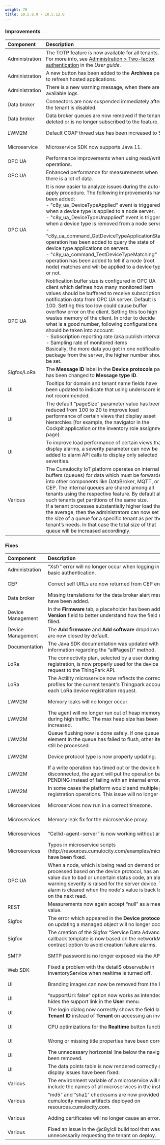 ```yaml
---
weight: 70
title: 10.5.8.0 - 10.5.12.0
---
```


### Improvements

<table>
<colgroup>
   <col style="width: 15%;">
   <col style="width: 70%;">
   <col style="width: 15 %;">
</colgroup><thead>
<tr>
<th style="text-align:left">Component</th>
<th style="text-align:left">Description</th>
<th style="text-align:left">Issue</th>
</tr>
</thead>
<tbody>
<tr>
<td style="text-align:left">Administration</td>
<td style="text-align:left">The TOTP feature is now available for all tenants. For more info, see <a href="https://cumulocity.com/guides/10.6.0/users-guide/administration#tfa" class="no-ajaxy">Administration > Two-factor authentication</a> in the <em>User guide</em>.
</td>
<td>MTM-30016</td>
</tr>
<tr>
<td style="text-align:left">Administration</td>
<td style="text-align:left">A new button has been added to the <b>Archives</b> page to refresh hosted applications.
</td>
<td>MTM-29313</td>
</tr>
<tr>
<td style="text-align:left">Administration</td>
<td style="text-align:left">There is a new warning message, when there are no available logs.
</td>
<td>MTM-29450</td>
</tr>
<tr>
<td style="text-align:left">Data broker</td>
<td style="text-align:left">Connectors are now suspended immediately after the tenant is disabled.
</td>
<td>MTM-29544</td>
</tr>
<tr>
<td style="text-align:left">Data broker</td>
<td style="text-align:left">Data broker queues are now removed if the tenant is deleted or is no longer subscribed to the feature.
</td>
<td>MTM-24254</td>
</tr>
<tr>
<td style="text-align:left">LWM2M</td>
<td style="text-align:left">Default COAP thread size has been increased to 50.
</td>
<td>MTM-29676</td>
</tr>
<tr>
<td style="text-align:left">Microservice</td>
<td style="text-align:left">Microservice SDK now supports Java 11.
</td>
<td>MTM-29302</td>
</tr>
<tr>
<td style="text-align:left">OPC UA</td>
<td style="text-align:left">Performance improvements when using read/write operations.
</td>
<td>MTM-29868</td>
</tr>
<tr>
<td style="text-align:left">OPC UA</td>
<td style="text-align:left">Enhanced performance for measurements when there is a lot of data.
</td>
<td>MTM-30343</td>
</tr>
<tr>
<td style="text-align:left">OPC UA</td>
<td style="text-align:left">It is now easier to analyze issues during the auto-apply procedure. The following improvements have been added:<br>
- "c8y&#95;ua&#95;DeviceTypeApplied" event is triggered when a device type is applied to a node server.<br>
- "c8y&#95;ua&#95;DeviceTypeUnapplied" event is triggered when a device type is removed from a node server.<br>
- "c8y&#95;ua_command&#95;GetDeviceTypeApplicationState" operation has been added to query the state of device type applications on servers.<br>
- "c8y&#95;ua_command&#95;TestDeviceTypeMatching" operation has been added to tell if a node (root node) matches and will be applied to a device type or not.
</td>
<td>MTM-29837</td>
</tr>
<tr>
<td style="text-align:left">OPC UA</td>
<td style="text-align:left">Notification buffer size is configured in OPC UA client which defines how many monitored item values should be buffered to receive subscription notification data from OPC UA server. Default is 100. Setting this too low could cause buffer overflow error on the client. Setting this too high wastes memory of the client. In order to decide what is a good number, following configurations should be taken into account:<br>
 - Subscription reporting rate (aka publish interval)<br>
 - Sampling rate of monitored items<br>
Basically, the more data you got in one notification package from the server, the higher number should be set.
</td>
<td>MTM-30338</td>
</tr>
<tr>
<td style="text-align:left">Sigfox/LoRa</td>
<td style="text-align:left">The <b>Message ID</b> label in the <b>Device protocols</b> page has been changed to <b>Message type ID</b>.
</td>
<td>MTM-29820</td>
</tr>
<tr>
<td style="text-align:left">UI</td>
<td style="text-align:left">Tooltips for domain and tenant name fields have been updated to indicate that using underscore is not recommended.
</td>
<td>MTM-29753</td>
</tr>
<tr>
<td style="text-align:left">UI</td>
<td style="text-align:left">The default “pageSize” parameter value has been reduced from 100 to 20 to improve load performance of certain views that display asset hierarchies (for example, the navigator in the Cockpit application or the inventory role assignment page).
</td>
<td>MTM-29419</td>
</tr>
<tr>
<td style="text-align:left">UI</td>
<td style="text-align:left">To improve load performance of certain views that display alarms, a severity parameter can now be added to alarm API calls to display only selected severities.
</td>
<td>MTM-29646</td>
</tr>
<tr>
<td style="text-align:left">Various</td>
<td style="text-align:left">The Cumulocity IoT platform operates on internal buffers (queues) for data which must be forwarded into other components like DataBroker, MQTT, or CEP. The internal queues are shared among all tenants using the respective feature. By default all such tenants get partitions of the same size.<br>
If a tenant processes substantially higher load than the average, then the administrators can now set the size of a queue for a specific tenant as per the tenant’s needs. In that case the total size of that queue will be increased accordingly.<br>
</td>
<td>MTM-29046</td>
</tr>
</tbody>
</table>


### Fixes

<table>
<colgroup>
   <col style="width: 15%;">
   <col style="width: 70%;">
   <col style="width: 15 %;">
</colgroup><thead>
<tr>
<th style="text-align:left">Component</th>
<th style="text-align:left">Description</th>
<th style="text-align:left">Issue</th>
</tr>
</thead>
<tbody>
<tr>
<td style="text-align:left">Administration</td>
<td style="text-align:left">“Xsfr” error will no longer occur when logging in using basic authentication.
</td>
<td>MTM-28982</td>
</tr>
<tr>
<td style="text-align:left">CEP </td>
<td style="text-align:left">Correct self URLs are now returned from CEP endpoints.
</td>
<td>MTM-25207</td>
</tr>
<tr>
<td style="text-align:left">Data broker </td>
<td style="text-align:left">Missing translations for the data broker alert messages have been added.
</td>
<td>MTM-28383</td>
</tr>
<tr>
<td style="text-align:left">Device Management</td>
<td style="text-align:left">In the <b>Firmware</b> tab, a placeholder has been added to the  <b>Version</b> field to better understand how the field must be filled.
</td>
<td>MTM-29294</td>
</tr>
<tr>
<td style="text-align:left">Device Management</td>
<td style="text-align:left">The <b>Add firmware</b> and <b>Add software</b> dropdown buttons are now closed by default.
</td>
<td> MTM-28097</td>
</tr>
<tr>
<td style="text-align:left">Documentation </td>
<td style="text-align:left">The Java SDK documentation was updated with additional information regarding the “allPages()” method.
</td>
<td>MTM-29631</td>
</tr>
<tr>
<td style="text-align:left">LoRa</td>
<td style="text-align:left">The connectivity plan, selected by a user during device registration, is now properly used for the device creation request to the ThingPark API.
</td>
<td>MTM-29455</td>
</tr>
<tr>
<td style="text-align:left">LoRa</td>
<td style="text-align:left">The Actility microservice now reflects the correct routing profiles for the current tenant's Thingpark account for each LoRa device registration request.
</td>
<td>MTM-30064</td>
</tr>
<tr>
<td style="text-align:left">LWM2M</td>
<td style="text-align:left">Memory leaks will no longer occur.
</td>
<td> MTM-29617</td>
</tr>
<tr>
<td style="text-align:left">LWM2M</td>
<td style="text-align:left">The agent will no longer run out of heap memory so easily during high traffic. The max heap size has been increased.
</td>
<td>MTM-29535</td>
</tr>
<tr>
<td style="text-align:left">LWM2M</td>
<td style="text-align:left">Queue flushing now is done safely. If one queue or one element in the queue has failed to flush, other items will still be processed.
</td>
<td>MTM-29456</td>
</tr>
<tr>
<td style="text-align:left">LWM2M</td>
<td style="text-align:left">Device protocol type is now properly updating.
</td>
<td>MTM-29452</td>
</tr>
<tr>
<td style="text-align:left">LWM2M</td>
<td style="text-align:left">If a write operation has timed out or the device has disconnected, the agent will put the operation back to PENDING instead of failing with an internal error.
</td>
<td>MTM-29040</td>
</tr>

<tr>
<td style="text-align:left">LWM2M</td>
<td style="text-align:left">In some cases the platform would send multiple post-registration operations. This issue will no longer occur.
</td>
<td>MTM-29509</td>
</tr>

<tr>
<td style="text-align:left">Microservices</td>
<td style="text-align:left">Microservices now run in a correct timezone.
</td>
<td>MTM-29453</td>
</tr>
<tr>
<td style="text-align:left">Microservices</td>
<td style="text-align:left">Memory leak fix for the microservice proxy.
</td>
<td>MTM-27444</td>
</tr>
<tr>
<td style="text-align:left">Microservices</td>
<td style="text-align:left">“Cellid-agent-server” is now working without any issues.
</td>
<td>MTM-29072</td>
</tr>
<tr>
<td style="text-align:left">Microservices</td>
<td style="text-align:left">Typos in microservice scripts (http://resources.cumulocity.com/examples/microservice) have been fixed.
</td>
<td>MTM-27949</td>
</tr>
<tr>
<td style="text-align:left">OPC UA</td>
<td style="text-align:left">When a node, which is being read on demand or is being processed based on the device protocol, has an abnormal value due to bad or uncertain status code, an alarm with warning severity is raised for the server device.
This alarm is cleared when the node's value is back to normal on the next read.
</td>
<td>MTM-28940</td>
</tr>
<tr>
<td style="text-align:left">REST</td>
<td style="text-align:left">Measurements now again accept “null” as a measurement value.
</td>
<td> MTM-29203</td>
</tr>
<tr>
<td style="text-align:left">Sigfox</td>
<td style="text-align:left">The error which appeared in the <b>Device protocols</b> page on updating a managed object will no longer occur.
</td>
<td>MTM-29858</td>
</tr>
<tr>
<td style="text-align:left">Sigfox</td>
<td style="text-align:left">The creation of the Sigfox “Service Data Advance” callback template is now based on the networkMetadata contract option to avoid creation failure alarms.
</td>
<td>MTM-30164</td>
</tr>
<tr>
<td style="text-align:left">SMTP</td>
<td style="text-align:left">SMTP password is no longer exposed via the API.</td>
<td style="text-align:left"> MTM-27919</td>
</tr>
<tr>
<td style="text-align:left">Web SDK</td>
<td style="text-align:left">Fixed a problem with the detail$ observable in InventoryService when realtime is turned off.
</td>
<td>MTM-29399</td>
</tr>
<tr>
<td style="text-align:left">UI</td>
<td style="text-align:left">Branding images can now be removed from the UI.
</td>
<td>MTM-29287</td>
</tr>
<tr>
<td style="text-align:left">UI</td>
<td style="text-align:left">“supportUrl: false” option now works as intended and hides the support link in the <strong>User</strong> menu.
</td>
<td>MTM-28984</td>
</tr>
<tr>
<td style="text-align:left">UI</td>
<td style="text-align:left">The login dialog now correctly shows the field label <b>Tenant ID</b> instead of <b>Tenant</b> on accessing an invalid URL.
</td>
<td>MTM-28905</td>
</tr>
<tr>
<td style="text-align:left">UI</td>
<td style="text-align:left">CPU optimizations for the <b>Realtime</b> button functionality.
</td>
<td>MTM-30408</td>
</tr>
<tr>
<td style="text-align:left">UI</td>
<td style="text-align:left">Wrong or missing title properties have been corrected.
</td>
<td>MTM-30096</td>
</tr>
<tr>
<td style="text-align:left">UI</td>
<td style="text-align:left">The unnecessary horizontal line below the navigator has been removed.
</td>
<td>MTM-30092</td>
</tr>
<tr>
<td style="text-align:left">UI</td>
<td style="text-align:left">The data points table is now rendered correctly and all display issues have been fixed.
<td>MTM-28989</td>
</tr>
<tr>
<td style="text-align:left">Various</td>
<td style="text-align:left">The environment variable of a microservice will no longer include the names of all microservices in the installation.</td>
<td style="text-align:left">MTM-28589</td>
</tr>
<tr>
<td style="text-align:left">Various</td>
<td style="text-align:left">“md5” and “sha1” checksums are now provided for cumulocity maven artifacts deployed on resources.cumulocity.com.</td>
<td style="text-align:left"> MTM-28823</td>
</tr>
<tr>
<td style="text-align:left">Various</td>
<td style="text-align:left">Adding certificates will no longer cause an error.</td>
<td style="text-align:left">MTM-29230</td>
</tr>
<tr>
<td style="text-align:left">Various</td>
<td style="text-align:left">Fixed an issue in the @c8y/cli build tool that was unnecessarily requesting the tenant on deploy.</td>
<td style="text-align:left">MTM-30347</td>
</tr>
</tbody>
</table>
